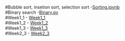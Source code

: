 #Bubble sort, insetion sort, selection sort -[Sorting.ipynb](https://github.com/Aashish2707/DAA/blob/main/Sorting.ipynb)                                                        
#Binary search -[Binary.py](https://github.com/Aashish2707/DAA/blob/main/binary_search.py)                              
#Week1_1 - [Week1_1](https://github.com/Aashish2707/DAA/blob/main/week1_1.py)                        
#Week1_2 - [Week1_2](https://github.com/Aashish2707/DAA/blob/main/week1_2.py)                            
#Week1_3 - [Week1_3](https://github.com/Aashish2707/DAA/blob/main/week1_3.py)                            
#Week2_3 - [Week2_3](https://github.com/Aashish2707/DAA/blob/main/Week2_3.py)
